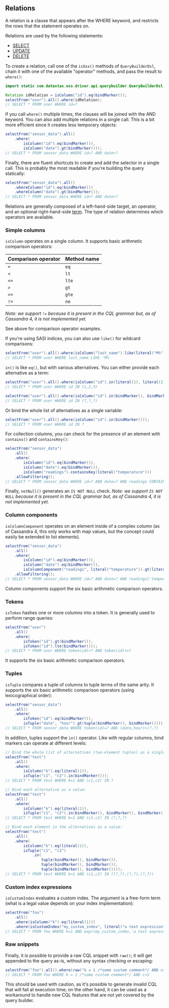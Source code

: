 ## Relations

A relation is a clause that appears after the WHERE keyword, and restricts the rows that the
statement operates on.

Relations are used by the following statements:

* [SELECT](../select/) 
* [UPDATE](../update/)
* [DELETE](../delete/)

To create a relation, call one of the `isXxx()` methods of `QueryBuilderDsl`, chain it with one of
the available "operator" methods, and pass the result to `where()`:

```java
import static com.datastax.oss.driver.api.querybuilder.QueryBuilderDsl.*;

Relation idRelation = isColumn("id").eq(bindMarker());
selectFrom("user").all().where(idRelation);
// SELECT * FROM user WHERE id=?
```

If you call `where()` multiple times, the clauses will be joined with the AND keyword. You can also
add multiple relations in a single call. This is a bit more efficient since it creates less
temporary objects: 

```java
selectFrom("sensor_data").all()
    .where(
        isColumn("id").eq(bindMarker()),
        isColumn("date").gt(bindMarker()));
// SELECT * FROM sensor_data WHERE id=? AND date>?
```

Finally, there are fluent shortcuts to create and add the selector in a single call. This is
probably the most readable if you're building the query statically:

```java
selectFrom("sensor_data").all()
    .whereColumn("id").eq(bindMarker())
    .whereColumn("date").gt(bindMarker());
// SELECT * FROM sensor_data WHERE id=? AND date>?
```

Relations are generally composed of a left-hand-side target, an operator, and an optional
right-hand-side [term](../term/). The type of relation determines which operators are available.
 
### Simple columns

`isColumn` operates on a single column. It supports basic arithmetic comparison operators:

| Comparison operator | Method name |
|---------------------|-------------|
| `=`                 | `eq`        |
| `<`                 | `lt`        |
| `<=`                | `lte`       |
| `>`                 | `gt`        |
| `>=`                | `gte`       |
| `!=`                | `ne`        |

*Note: we support `!=` because it is present in the CQL grammar but, as of Cassandra 4, it is not
implemented yet.*

See above for comparison operator examples.

If you're using SASI indices, you can also use `like()` for wildcard comparisons:

```java
selectFrom("user").all().where(isColumn("last_name").like(literal("M%")));
// SELECT * FROM user WHERE last_name LIKE 'M%'
```

`in()` is like `eq()`, but with various alternatives. You can either provide each alternative as a
term:

```java
selectFrom("user").all().where(isColumn("id").in(literal(1), literal(2), literal(3)));
// SELECT * FROM user WHERE id IN (1,2,3)

selectFrom("user").all().where(isColumn("id").in(bindMarker(), bindMarker(), bindMarker()));
// SELECT * FROM user WHERE id IN (?,?,?)
```

Or bind the whole list of alternatives as a single variable:

```java
selectFrom("user").all().where(isColumn("id").in(bindMarker()));
// SELECT * FROM user WHERE id IN ?
```

For collection columns, you can check for the presence of an element with `contains()` and
`containsKey()`:

```java
selectFrom("sensor_data")
    .all()
    .where(
        isColumn("id").eq(bindMarker()),
        isColumn("date").eq(bindMarker()),
        isColumn("readings").containsKey(literal("temperature")))
    .allowFiltering();
// SELECT * FROM sensor_data WHERE id=? AND date=? AND readings CONTAINS KEY 'temperature' ALLOW FILTERING
```

Finally, `notNull()` generates an `IS NOT NULL` check. *Note: we support `IS NOT NULL` because it is
present in the CQL grammar but, as of Cassandra 4, it is not implemented yet.*

### Column components

`isColumnComponent` operates on an element inside of a complex column (as of Cassandra 4, this only
works with map values, but the concept could easily be extended to list elements).

```java
selectFrom("sensor_data")
    .all()
    .where(
        isColumn("id").eq(bindMarker()),
        isColumn("date").eq(bindMarker()),
        isColumnComponent("readings", literal("temperature")).gt(literal(65)))
    .allowFiltering();
// SELECT * FROM sensor_data WHERE id=? AND date=? AND readings['temperature']>65 ALLOW FILTERING
```

Column components support the six basic arithmetic comparison operators.

### Tokens

`isToken` hashes one or more columns into a token. It is generally used to perform range queries:

```java
selectFrom("user")
    .all()
    .where(
        isToken("id").gt(bindMarker()),
        isToken("id").lte(bindMarker()));
// SELECT * FROM user WHERE token(id)>? AND token(id)<=?
```

It supports the six basic arithmetic comparison operators.

### Tuples

`isTuple` compares a tuple of columns to tuple terms of the same arity. It supports the six basic
arithmetic comparison operators (using lexicographical order):

```java
selectFrom("sensor_data")
    .all()
    .where(
        isToken("id").eq(bindMarker()),
        isTuple("date", "hour").gt(tuple(bindMarker(), bindMarker())));
// SELECT * FROM sensor_data WHERE token(id)=? AND (date,hour)>(?,?)
```

In addition, tuples support the `in()` operator. Like with regular columns, bind markers can operate
at different levels:

```java
// Bind the whole list of alternatives (two-element tuples) as a single value:
selectFrom("test")
    .all()
    .where(
        isColumn("k").eq(literal(1)),
        isTuple("c1", "c2").in(bindMarker()));
// SELECT * FROM test WHERE k=1 AND (c1,c2) IN ?

// Bind each alternative as a value:
selectFrom("test")
    .all()
    .where(
        isColumn("k").eq(literal(1)),
        isTuple("c1", "c2").in(bindMarker(), bindMarker(), bindMarker()));
// SELECT * FROM test WHERE k=1 AND (c1,c2) IN (?,?,?)

// Bind each element in the alternatives as a value:
selectFrom("test")
    .all()
    .where(
        isColumn("k").eq(literal(1)),
        isTuple("c1", "c2")
            .in(
                tuple(bindMarker(), bindMarker()),
                tuple(bindMarker(), bindMarker()),
                tuple(bindMarker(), bindMarker())));
// SELECT * FROM test WHERE k=1 AND (c1,c2) IN ((?,?),(?,?),(?,?))
```

### Custom index expressions

`isCustomIndex` evaluates a custom index. The argument is a free-form term (what is a legal value
depends on your index implementation):

```java
selectFrom("foo")
    .all()
    .where(isColumn("k").eq(literal(1)))
    .where(isCustomIndex("my_custom_index", literal("a text expression")));
// SELECT * FROM foo WHERE k=1 AND expr(my_custom_index,'a text expression')
```

### Raw snippets

Finally, it is possible to provide a raw CQL snippet with `raw()`; it will get appended to the query
as-is, without any syntax checking or escaping:

```java
selectFrom("foo").all().where(raw("k = 1 /*some custom comment*/ AND c<2"));
// SELECT * FROM foo WHERE k = 1 /*some custom comment*/ AND c<2
```

This should be used with caution, as it's possible to generate invalid CQL that will fail at
execution time; on the other hand, it can be used as a workaround to handle new CQL features that
are not yet covered by the query builder.